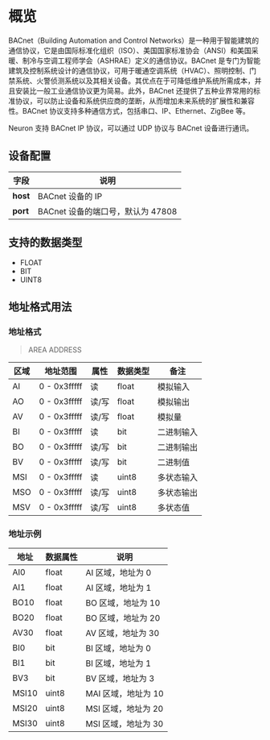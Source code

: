 # 概览

BACnet（Building Automation and Control Networks）是一种用于智能建筑的通信协议，它是由国际标准化组织（ISO）、美国国家标准协会（ANSI）和美国采暖、制冷与空调工程师学会（ASHRAE）定义的通信协议。BACnet 是专门为智能建筑及控制系统设计的通信协议，可用于暖通空调系统（HVAC）、照明控制、门禁系统、火警侦测系统以及其相关设备。其优点在于可降低维护系统所需成本，并且安装比一般工业通信协议更为简易。此外，BACnet 还提供了五种业界常用的标准协议，可以防止设备和系统供应商的垄断，从而增加未来系统的扩展性和兼容性。BACnet 协议支持多种通信方式，包括串口、IP、Ethernet、ZigBee 等。

Neuron 支持 BACnet IP 协议，可以通过 UDP 协议与 BACnet 设备进行通讯。


## 设备配置

| 字段      | 说明                            |
|--------- | ------------------------------ |
| **host** | BACnet 设备的 IP                |
| **port** | BACnet 设备的端口号，默认为 47808 |

## 支持的数据类型

* FLOAT
* BIT
* UINT8

## 地址格式用法

### 地址格式

> AREA ADDRESS</span>

| 区域  | 地址范围      | 属性    | 数据类型 |  备注        |
| ---- | ------------ | ------ | ------- | ----------- |
| AI   | 0 - 0x3fffff | 读     | float   | 模拟输入      |
| AO   | 0 - 0x3fffff | 读/写  | float   | 模拟输出      |
| AV   | 0 - 0x3fffff | 读/写  | float   | 模拟量        |
| BI   | 0 - 0x3fffff | 读     | bit     | 二进制输入     |
| BO   | 0 - 0x3fffff | 读/写  | bit      | 二进制输出    |
| BV   | 0 - 0x3fffff | 读/写  | bit      | 二进制值      |
| MSI  | 0 - 0x3fffff | 读     | uint8      | 多状态输入    |
| MSO  | 0 - 0x3fffff | 读/写  | uint8      | 多状态输出    |
| MSV  | 0 - 0x3fffff | 读/写  | uint8      | 多状态值     |

### 地址示例

| 地址    | 数据属性 | 说明              |
| ------ | ------- | ---------------- |
| AI0    | float   | AI 区域，地址为 0  |
| AI1    | float   | AI 区域，地址为 1  |
| BO10   | float   | BO 区域，地址为 10 |
| BO20   | float   | BO 区域，地址为 20 |
| AV30   | float   | AV 区域，地址为 30 |
| BI0    | bit     | BI 区域，地址为 0  |
| BI1    | bit     | BI 区域，地址为 1  |
| BV3    | bit     | BV 区域，地址为 3  |
| MSI10  | uint8     | MAI 区域，地址为 10 |
| MSI20  | uint8     | MSI 区域，地址为 20 |
| MSI30  | uint8     | MSI 区域，地址为 30 |